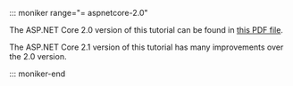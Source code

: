 ::: moniker range="= aspnetcore-2.0"

The ASP.NET Core 2.0 version of this tutorial can be found in [this PDF file](https://github.com/aspnet/Docs/tree/master/aspnetcore/data/ef-rp/intro/PDF-6-18-18.pdf).

The ASP.NET Core 2.1 version of this tutorial has many improvements over the 2.0 version.

::: moniker-end

